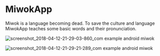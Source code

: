 # MiwokApp
Miwok is a language becoming dead. To save the culture and language MiwokApp teaches some basic words and their pronunciation.


![screenshot_2018-04-12-21-29-03-860_com example android miwok](https://user-images.githubusercontent.com/29420591/38689321-f120339a-3e98-11e8-85a1-275e7b9cb88a.png)



![screenshot_2018-04-12-21-29-21-289_com example android miwok](https://user-images.githubusercontent.com/29420591/38689526-87bc951e-3e99-11e8-8563-409b8eeadefb.png)

